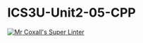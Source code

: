 # ICS3U-Unit2-05-CPP
[![Mr Coxall's Super Linter](https://github.com/zaida-hammmel2108/ICS3U-Unit2-05-CPP/workflows/Mr%20Coxall's%20Super%20Linter/badge.svg)](https://github.com/zaida-hammmel2108/ICS3U-Unit2-05-CPP/actions/)
